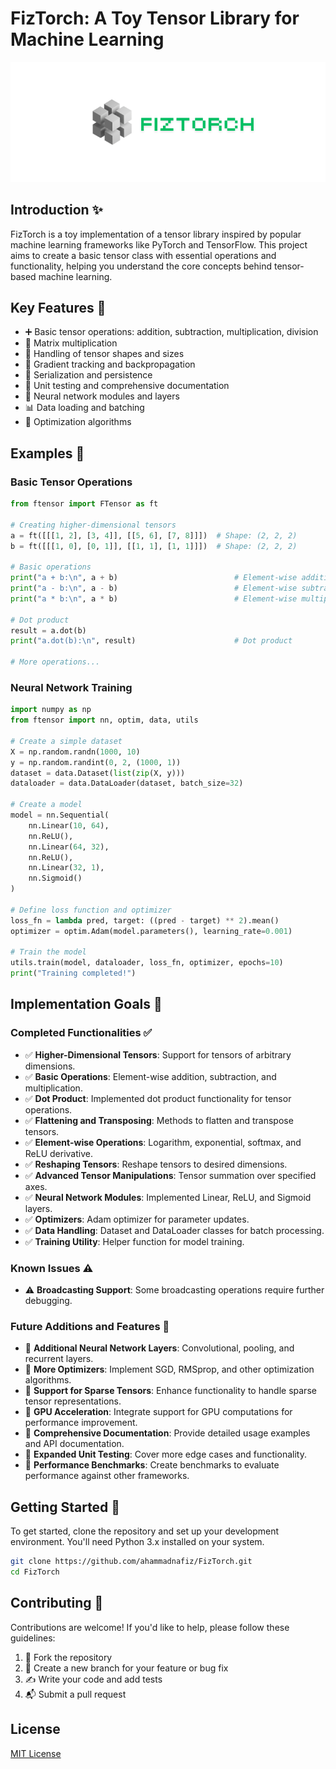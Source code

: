 # FizTorch: A Toy Tensor Library for Machine Learning

![Logo](assets/fiztorch.png)

## Introduction ✨
FizTorch is a toy implementation of a tensor library inspired by popular machine learning frameworks like PyTorch and TensorFlow. This project aims to create a basic tensor class with essential operations and functionality, helping you understand the core concepts behind tensor-based machine learning.

## Key Features 🔑
- ➕ Basic tensor operations: addition, subtraction, multiplication, division
- 🧮 Matrix multiplication
- 📏 Handling of tensor shapes and sizes
- 🔄 Gradient tracking and backpropagation
- 💾 Serialization and persistence
- 🧪 Unit testing and comprehensive documentation
- 🧠 Neural network modules and layers
- 📊 Data loading and batching
- 🔧 Optimization algorithms

## Examples 🚀

### Basic Tensor Operations

```python
from ftensor import FTensor as ft

# Creating higher-dimensional tensors
a = ft([[[1, 2], [3, 4]], [[5, 6], [7, 8]]])  # Shape: (2, 2, 2)
b = ft([[[1, 0], [0, 1]], [[1, 1], [1, 1]]])  # Shape: (2, 2, 2)

# Basic operations
print("a + b:\n", a + b)                          # Element-wise addition
print("a - b:\n", a - b)                          # Element-wise subtraction
print("a * b:\n", a * b)                          # Element-wise multiplication

# Dot product
result = a.dot(b)
print("a.dot(b):\n", result)                      # Dot product

# More operations...
```

### Neural Network Training

```python
import numpy as np
from ftensor import nn, optim, data, utils

# Create a simple dataset
X = np.random.randn(1000, 10)
y = np.random.randint(0, 2, (1000, 1))
dataset = data.Dataset(list(zip(X, y)))
dataloader = data.DataLoader(dataset, batch_size=32)

# Create a model
model = nn.Sequential(
    nn.Linear(10, 64),
    nn.ReLU(),
    nn.Linear(64, 32),
    nn.ReLU(),
    nn.Linear(32, 1),
    nn.Sigmoid()
)

# Define loss function and optimizer
loss_fn = lambda pred, target: ((pred - target) ** 2).mean()
optimizer = optim.Adam(model.parameters(), learning_rate=0.001)

# Train the model
utils.train(model, dataloader, loss_fn, optimizer, epochs=10)
print("Training completed!")
```

## Implementation Goals 🎯

### Completed Functionalities ✅

- ✅ **Higher-Dimensional Tensors**: Support for tensors of arbitrary dimensions.
- ✅ **Basic Operations**: Element-wise addition, subtraction, and multiplication.
- ✅ **Dot Product**: Implemented dot product functionality for tensor operations.
- ✅ **Flattening and Transposing**: Methods to flatten and transpose tensors.
- ✅ **Element-wise Operations**: Logarithm, exponential, softmax, and ReLU derivative.
- ✅ **Reshaping Tensors**: Reshape tensors to desired dimensions.
- ✅ **Advanced Tensor Manipulations**: Tensor summation over specified axes.
- ✅ **Neural Network Modules**: Implemented Linear, ReLU, and Sigmoid layers.
- ✅ **Optimizers**: Adam optimizer for parameter updates.
- ✅ **Data Handling**: Dataset and DataLoader classes for batch processing.
- ✅ **Training Utility**: Helper function for model training.

### Known Issues ⚠️

- ⚠️ **Broadcasting Support**: Some broadcasting operations require further debugging.

### Future Additions and Features 🚀

- 🔲 **Additional Neural Network Layers**: Convolutional, pooling, and recurrent layers.
- 🔲 **More Optimizers**: Implement SGD, RMSprop, and other optimization algorithms.
- 🔲 **Support for Sparse Tensors**: Enhance functionality to handle sparse tensor representations.
- 🔲 **GPU Acceleration**: Integrate support for GPU computations for performance improvement.
- 🔲 **Comprehensive Documentation**: Provide detailed usage examples and API documentation.
- 🔲 **Expanded Unit Testing**: Cover more edge cases and functionality.
- 🔲 **Performance Benchmarks**: Create benchmarks to evaluate performance against other frameworks.

## Getting Started 🚀
To get started, clone the repository and set up your development environment. You'll need Python 3.x installed on your system.

```bash
git clone https://github.com/ahammadnafiz/FizTorch.git
cd FizTorch
```

## Contributing 🤝
Contributions are welcome! If you'd like to help, please follow these guidelines:

1. 🍴 Fork the repository
2. 🌿 Create a new branch for your feature or bug fix
3. ✍️ Write your code and add tests
4. 📬 Submit a pull request

## License
[MIT License](LICENSE)